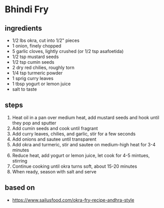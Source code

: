 # Bhindi Fry  

## ingredients  
* 1/2 lbs okra, cut into 1/2" pieces  
* 1 onion, finely chopped  
* 5 garlic cloves, lightly crushed (or 1/2 tsp asafoetida)  
* 1/2 tsp mustard seeds  
* 1/2 tsp cumin seeds  
* 2 dry red chilies, roughly torn  
* 1/4 tsp turmeric powder  
* 1 sprig curry leaves  
* 1 tbsp yogurt or lemon juice  
* salt to taste  

## steps
1. Heat oil in a pan over medium heat, add mustard seeds and hook until they pop and sputter  
2. Add cumin seeds and cook until fragrant  
3. Add curry leaves, chilies, and garlic, stir for a few seconds  
4. Add onions and sautee until transparent  
5. Add okra and turmeric, stir and sautee on medium-high heat for 3-4 minutes  
6. Reduce heat, add yogurt or lemon juice, let cook for 4-5 mintues, stirring  
7. Continue cooking until okra turns soft, about 15-20 minutes  
8. When ready, season with salt and serve  

## based on  
* https://www.sailusfood.com/okra-fry-recipe-andhra-style  

